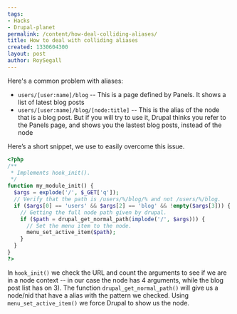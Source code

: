 ```yaml
---
tags:
- Hacks
- Drupal-planet
permalink: /content/how-deal-colliding-aliases/
title: How to deal with colliding aliases
created: 1330604300
layout: post
author: RoySegall
---
```

Here's a common problem with aliases:

* ``users/[user:name]/blog`` -- This is a page defined by Panels. It shows a list of latest blog posts
* ``users/[user:name]/blog/[node:title]`` -- This is the alias of the node that is a blog post. But if you will try to use it, Drupal thinks you refer to the Panels page, and shows you the lastest blog posts, instead of the node

<!-- more -->

Here’s a short snippet, we use to easily overcome this issue.

```php
<?php
/**
 * Implements hook_init().
 */
function my_module_init() {
  $args = explode('/', $_GET['q']);
  // Verify that the path is /users/%/blog/% and not /users/%/blog.
  if ($args[0] == 'users' && $args[2] == 'blog' && !empty($args[3])) {
    // Getting the full node path given by drupal.
    if ($path = drupal_get_normal_path(implode('/', $args))) {
      // Set the menu item to the node.
      menu_set_active_item($path);
    }
  }
}
?>
```

In ``hook_init()`` we check the URL and count the arguments to see if we are in a node context -- in our case the node has 4 arguments, while the blog post list has on 3). The function ```drupal_get_normal_path()``` will give us a node/nid that have a alias with the pattern we checked.
Using ``menu_set_active_item()`` we  force Drupal to show us the node.
